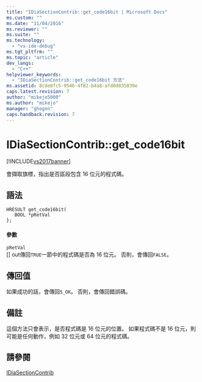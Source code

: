 ```yaml
---
title: "IDiaSectionContrib::get_code16bit | Microsoft Docs"
ms.custom: ""
ms.date: "11/04/2016"
ms.reviewer: ""
ms.suite: ""
ms.technology: 
  - "vs-ide-debug"
ms.tgt_pltfrm: ""
ms.topic: "article"
dev_langs: 
  - "C++"
helpviewer_keywords: 
  - "IDiaSectionContrib::get_code16bit 方法"
ms.assetid: 8cde8fc5-9546-4f82-b4a8-afd0d835039e
caps.latest.revision: 7
author: "mikejo5000"
ms.author: "mikejo"
manager: "ghogen"
caps.handback.revision: 7
---
```

# IDiaSectionContrib::get_code16bit
[!INCLUDE[vs2017banner](../../code-quality/includes/vs2017banner.md)]

會擷取旗標，指出是否區段包含 16 位元的程式碼。  
  
## 語法  
  
```cpp#  
HRESULT get_code16bit(  
   BOOL *pRetVal  
};  
```  
  
#### 參數  
 `pRetVal`  
 \[\] out傳回`TRUE`一節中的程式碼是否為 16 位元。 否則，會傳回`FALSE`。  
  
## 傳回值  
 如果成功的話，會傳回`S_OK`。 否則，會傳回錯誤碼。  
  
## 備註  
 這個方法只會表示，是否程式碼是 16 位元的位置。  如果程式碼不是 16 位元，則可能是任何動作，例如 32 位元或 64 位元的程式碼。  
  
## 請參閱  
 [IDiaSectionContrib](../../debugger/debug-interface-access/idiasectioncontrib.md)